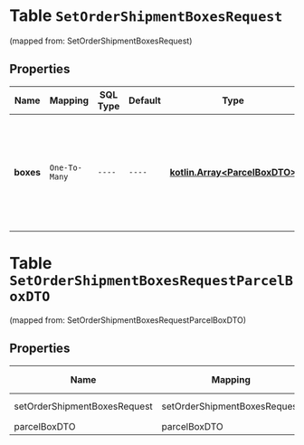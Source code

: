 
# Table `SetOrderShipmentBoxesRequest`
(mapped from: SetOrderShipmentBoxesRequest)

## Properties
Name | Mapping | SQL Type | Default | Type | Description | Notes
---- | ------- | -------- | ------- | ---- | ----------- | -----
**boxes** | `One-To-Many` | `----` | `----`  | [**kotlin.Array&lt;ParcelBoxDTO&gt;**](ParcelBoxDTO.md) | Список грузовых мест. Маркет определяет количество мест по длине этого списка. | 


# **Table `SetOrderShipmentBoxesRequestParcelBoxDTO`**
(mapped from: SetOrderShipmentBoxesRequestParcelBoxDTO)

## Properties
Name | Mapping | SQL Type | Default | Type | Description | Notes
---- | ------- | -------- | ------- | ---- | ----------- | -----
setOrderShipmentBoxesRequest | setOrderShipmentBoxesRequest | long | | kotlin.Long | Primary Key | *one*
parcelBoxDTO | parcelBoxDTO | long | | kotlin.Long | Foreign Key | *many*




